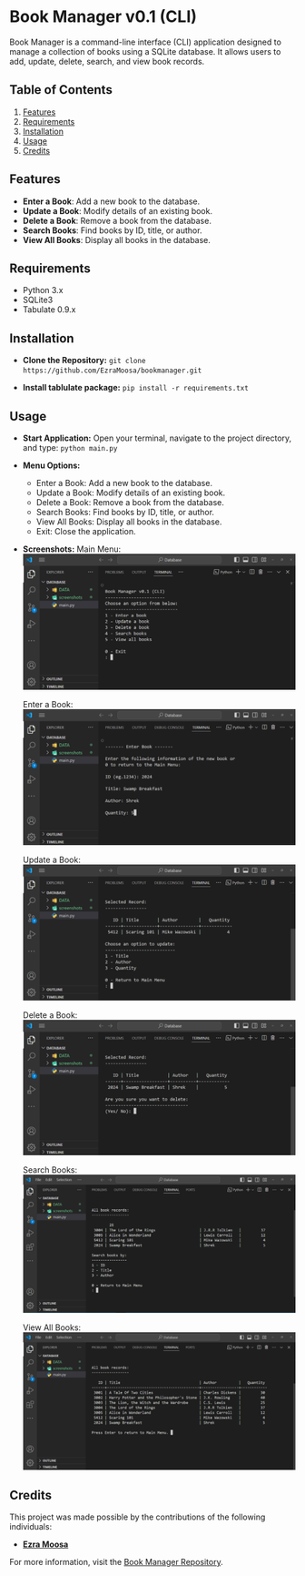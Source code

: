 # Book Manager v0.1 (CLI)

Book Manager is a command-line interface (CLI) application designed to manage a collection of books using a SQLite database. It allows users to add, update, delete, search, and view book records.

## Table of Contents

1. [Features](#features)
2. [Requirements](#requirements)
3. [Installation](#installation)
4. [Usage](#usage)
5. [Credits](#credits)

## Features

- **Enter a Book**: Add a new book to the database.
- **Update a Book**: Modify details of an existing book.
- **Delete a Book**: Remove a book from the database.
- **Search Books**: Find books by ID, title, or author.
- **View All Books**: Display all books in the database.

## Requirements

- Python 3.x
- SQLite3
- Tabulate 0.9.x

## Installation

- **Clone the Repository:**
    `git clone https://github.com/EzraMoosa/bookmanager.git`

- **Install tablulate package:**
    `pip install -r requirements.txt`

## Usage
- **Start Application:**
    Open your terminal, navigate to the project directory, and type:
        `python main.py`

- **Menu Options:**
    * Enter a Book: Add a new book to the database.
    * Update a Book: Modify details of an existing book.
    * Delete a Book: Remove a book from the database.
    * Search Books: Find books by ID, title, or author.
    * View All Books: Display all books in the database.
    * Exit: Close the application.
 
- **Screenshots:**
    Main Menu:
    ![Main Menu](screenshots/menu.png)
  
    Enter a Book:
    ![Enter Book](screenshots/enter.png)
  
    Update a Book:
    ![Update Book](screenshots/update.png)
  
    Delete a Book:
    ![Delete Book](screenshots/delete.png)
  
    Search Books:
    ![Search Book](screenshots/search.png)
  
    View All Books:
    ![View All](screenshots/all.png)

## Credits
This project was made possible by the contributions of the following individuals:
- **[Ezra Moosa](https://github.com/EzraMoosa)**

For more information, visit the [Book Manager Repository](https://github.com/EzraMoosa/bookmanager).

